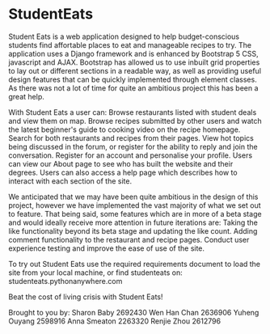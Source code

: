 # StudentEats

Student Eats is a web application designed to help budget-conscious students find affortable places to eat and manageable recipes to try. 
The application uses a Django framework and is enhanced by Bootstrap 5 CSS, javascript and AJAX. Bootstrap has allowed us to use inbuilt grid properties to lay out or different
sections in a readable way, as well as providing useful design features that can be quickly implemented through element classes. As there was not a lot of time
for quite an ambitious project this has been a great help. 

With Student Eats a user can: 
      Browse restaurants listed with student deals and view them on map. 
      Browse recipes submitted by other users and watch the latest beginner's guide to cooking video on the recipe homepage. 
      Search for both restaurants and recipes from their pages. 
      View hot topics being discussed in the forum, or register for the ability to reply and join the conversation. 
      Register for an account and personalise your profile. 
      Users can view our About page to see who has built the website and their degrees. 
      Users can also access a help page which describes how to interact with each section of the site. 
      
We anticipated that we may have been quite ambitious in the design of this project, however we have implemented the vast majority of what we set out to feature. 
That being said, some features which are in more of a beta stage and would ideally receive more attention in future iterations are: 
     Taking the like functionality beyond its beta stage and updating the like count. 
     Adding comment functionality to the restaurant and recipe pages. 
     Conduct user experience testing and improve the ease of use of the site. 
     
     
To try out Student Eats use the required requirements document to load the site from your local machine, or find studenteats on:
                                                    studenteats.pythonanywhere.com 

Beat the cost of living crisis with Student Eats! 

Brought to you by:
    Sharon Baby     2692430
    Wen Han Chan    2636906
    Yuheng Ouyang   2598916
    Anna Smeaton    2263320
    Renjie Zhou     2612796

      
